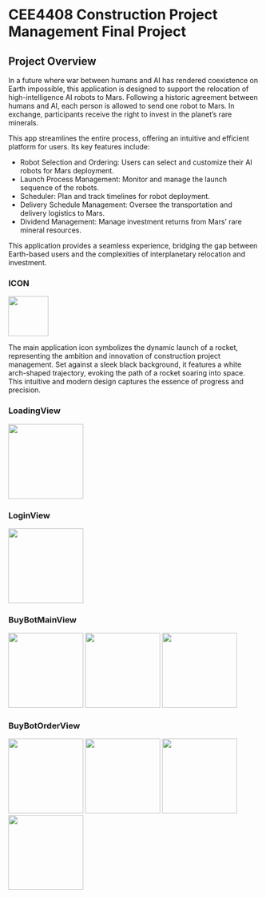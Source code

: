 # CEE4408 Construction Project Management Final Project  

## Project Overview

In a future where war between humans and AI has rendered coexistence on Earth impossible, this application is designed to support the relocation of high-intelligence AI robots to Mars. Following a historic agreement between humans and AI, each person is allowed to send one robot to Mars. In exchange, participants receive the right to invest in the planet’s rare minerals.  

This app streamlines the entire process, offering an intuitive and efficient platform for users. Its key features include:  
- Robot Selection and Ordering: Users can select and customize their AI robots for Mars deployment.  
- Launch Process Management: Monitor and manage the launch sequence of the robots.  
- Scheduler: Plan and track timelines for robot deployment.  
- Delivery Schedule Management: Oversee the transportation and delivery logistics to Mars.  
- Dividend Management: Manage investment returns from Mars’ rare mineral resources.  

This application provides a seamless experience, bridging the gap between Earth-based users and the complexities of interplanetary relocation and investment.  

### ICON  
<img src="https://github.com/user-attachments/assets/86128de0-53c0-4132-b47c-990dd875ef31" width="80"/>  

The main application icon symbolizes the dynamic launch of a rocket, representing the ambition and innovation of construction project management. Set against a sleek black background, it features a white arch-shaped trajectory, evoking the path of a rocket soaring into space. This intuitive and modern design captures the essence of progress and precision.  

### LoadingView  
<img src="https://github.com/user-attachments/assets/57f75923-cf87-41c1-8c76-fb2776183dda" width="150"/>

### LoginView  
<img src="https://github.com/user-attachments/assets/66e759dd-8285-4539-8811-e72c0d64b21b" width="150"/>

### BuyBotMainView  
<img src="https://github.com/user-attachments/assets/f7791557-2c75-4490-82b2-7b1c922c2c02" width="150"/>
<img src="https://github.com/user-attachments/assets/d99d0048-6a82-4f23-9128-498bc3a31518" width="150"/>
<img src="https://github.com/user-attachments/assets/d01ff68a-a735-4856-b7e9-530cd8c2ae81" width="150"/>

### BuyBotOrderView  
<img src="https://github.com/user-attachments/assets/59a41f72-3666-4b2d-8d19-c0ad9ee30c6a" width="150"/>
<img src="https://github.com/user-attachments/assets/77b7c694-9bb0-4026-8d17-41114aa681e7" width="150"/>
<img src="https://github.com/user-attachments/assets/0c0551a7-7750-4ecc-bcd1-e12bd17ac88b" width="150"/>
<img src="https://github.com/user-attachments/assets/a983eea4-3854-4153-846d-899a6615a257" width="150"/>
